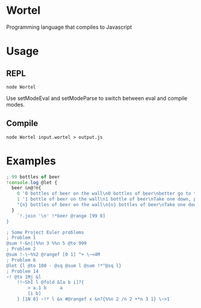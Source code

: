 Wortel
======

Programming language that compiles to Javascript

# Usage
## REPL
```
node Wortel
```
Use setModeEval and setModeParse to switch between eval and compile modes.
## Compile
```
node Wortel input.wortel > output.js
```

# Examples
```javascript
; 99 bottles of beer
!console.log @let {
  beer &n@?n{
    0 '0 bottles of beer on the wall\n0 bottles of beer\nbetter go to the store and buy some more.'
    1 '1 bottle of beer on the wall\n1 bottle of beer\nTake one down, pass it around'
    "{n} bottles of beer on the wall\n{n} bottles of beer\nTake one down, pass it around"
  }
	`!.join '\n' !*beer @range [99 0]
}

; Some Project Euler problems
; Problem 1
@sum !-&n||%%n 3 %%n 5 @to 999
; Problem 2
@sum !-\~%%2 @rangef [0 1] ^+ \~<4M
; Problem 6
@let {l @to 100 - @sq @sum l @sum !*^@sq l}
; Problem 14
~! @to 1Mj &l
	!!~ShI l @fold &[a b i]?{
		> a.1 b 	a
		[i b]
	} [1N 0] ~!* l &x #@rangef x &n?{%%n 2 /n 2 +*n 3 1} \~>1
```

